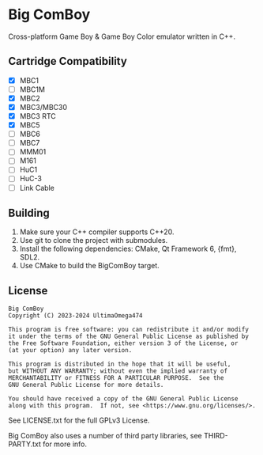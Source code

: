 # Big ComBoy

Cross-platform Game Boy & Game Boy Color emulator written in C++. 

## Cartridge Compatibility

- [x] MBC1
- [ ] MBC1M
- [x] MBC2
- [x] MBC3/MBC30
- [x] MBC3 RTC
- [x] MBC5
- [ ] MBC6
- [ ] MBC7
- [ ] MMM01
- [ ] M161
- [ ] HuC1
- [ ] HuC-3
- [ ] Link Cable

## Building

1. Make sure your C++ compiler supports C++20.
2. Use git to clone the project with submodules.
3. Install the following dependencies: CMake, Qt Framework 6, {fmt}, SDL2.
4. Use CMake to build the BigComBoy target. 

## License

    Big ComBoy
    Copyright (C) 2023-2024 UltimaOmega474

    This program is free software: you can redistribute it and/or modify
    it under the terms of the GNU General Public License as published by
    the Free Software Foundation, either version 3 of the License, or
    (at your option) any later version.

    This program is distributed in the hope that it will be useful,
    but WITHOUT ANY WARRANTY; without even the implied warranty of
    MERCHANTABILITY or FITNESS FOR A PARTICULAR PURPOSE.  See the
    GNU General Public License for more details.

    You should have received a copy of the GNU General Public License
    along with this program.  If not, see <https://www.gnu.org/licenses/>.

See LICENSE.txt for the full GPLv3 License. 

Big ComBoy also uses a number of third party libraries, see THIRD-PARTY.txt for more info.
